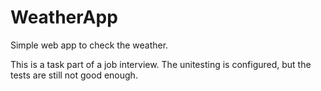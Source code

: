 # WeatherApp
Simple web app to check the weather.

This is a task part of a job interview. The unitesting is configured, but the tests are still not good enough.

